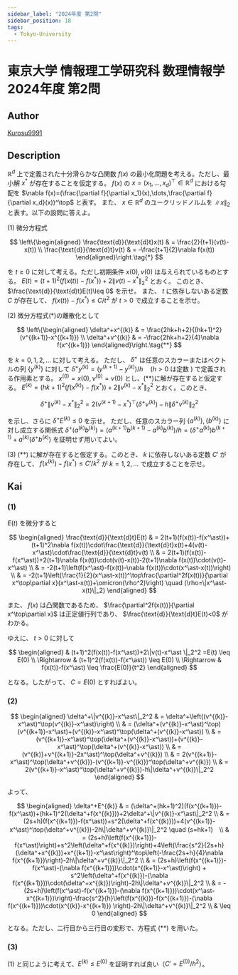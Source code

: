 ```yaml
---
sidebar_label: "2024年度 第2問"
sidebar_position: 18
tags:
  - Tokyo-University
---
```

# 東京大学 情報理工学研究科 数理情報学 2024年度 第2問

## **Author**
[Kurosu9991](https://github.com/Kurosu9991)

## **Description**
$\mathbb{R}^d$ 上で定義された十分滑らかな凸関数 $f(x)$ の最小化問題を考える。ただし、最小解 $x^{\ast}$ が存在することを仮定する。
$f(x)$ の $x=(x_1,\dots,x_d)^\top\in\mathbb{R}^d$ における勾配を $\nabla f(x)=(\frac{\partial f}{\partial x_1}(x),\dots,\frac{\partial f}{\partial x_d}(x))^\top$ と表す。
また、 $x\in\mathbb{R}^d$ のユークリッドノルムを $\|x\|_2$ と表す。以下の設問に答えよ。

(1) 微分方程式

$$
\left\{\begin{aligned}
  \frac{\text{d}}{\text{d}t}x(t) & = \frac{2}{t+1}(v(t)-x(t)) \\
  \frac{\text{d}}{\text{d}t}v(t) & = -\frac{t+1}{2}\nabla f(x(t))
\end{aligned}\right.\tag{*}
$$

を $t\geq 0$ に対して考える。ただし初期条件 $x(0),v(0)$ は与えられているものとする。
$E(t)=(t+1)^2(f(x(t))-f(x^\ast))+2\|v(t)-x^\ast \|_2^2$ とおく。
このとき、 $\frac{\text{d}}{\text{d}t}E(t)\leq 0$ を示せ。
また、 $t$ に依存しないある定数 $C$ が存在して、 $f(x(t))-f(x^\ast)\leq C/t^2$ が $t>0$ で成立することを示せ。

(2) 微分方程式(*)の離散化として

$$
\left\{\begin{aligned}
  \delta^+x^{(k)} & = \frac{2hk+h+2}{(hk+1)^2}(v^{(k+1)}-x^{(k+1)}) \\
  \delta^+v^{(k)} & = -\frac{2hk+h+2}{4}\nabla f(x^{(k+1)})
\end{aligned}\right.\tag{**}
$$

を $k=0,1,2,\dots$ に対して考える。
ただし、 $\delta^+$ は任意のスカラーまたはベクトルの列 $\{y^{(k)}\}$ に対して $\delta^+y^{(k)}=(y^{(k+1)}-y^{(k)})/h \quad (h>0$ は定数 $)$ で定義される作用素とする。
$x^{(0)}=x(0),v^{(0)}=v(0)$ とし、(**)に解が存在すると仮定する。
$E^{(k)}=(hk+1)^2(f(x^{(k)})-f(x^\ast))+2\|v^{(k)}-x^\ast \|_2^2$ とおく。このとき、

$$
\delta^+\|v^{(k)}-x^\ast \|_2^2=2(v^{(k+1)}-x^\ast)^\top(\delta^+v^{(k)})-h\|\delta^+v^{(k)}\|_2^2
$$

を示し、さらに $\delta^+E^{(k)}\leq 0$ を示せ。
ただし、任意のスカラー列 $\{a^{(k)}\},\{b^{(k)}\}$ に対し成立する関係式
$\delta^+(a^{(k)}b^{(k)})=(a^{(k+1)}b^{(k+1)}-a^{(k)}b^{(k)})/h=(\delta^+a^{(k)})b^{(k+1)}+a^{(k)}(\delta^+b^{(k)})$ を証明せず用いてよい。

(3) (**) に解が存在すると仮定する。このとき、 $k$ に依存しないある定数 $C'$ が存在して、 $f(x^{(k)})-f(x^\ast) \leq C'/k^2$ が $k=1,2,\dots$ で成立することを示せ。

## **Kai**
### (1)
$E(t)$ を微分すると

$$
\begin{aligned}
  \frac{\text{d}}{\text{d}t}E(t) 
  & = 2(t+1)(f(x(t))-f(x^\ast))+(t+1)^2\nabla f(x(t))\cdot\frac{\text{d}}{\text{d}t}x(t)+4(v(t)-x^\ast)\cdot\frac{\text{d}}{\text{d}t}v(t) \\
  & = 2(t+1)(f(x(t))-f(x^\ast))+2(t+1)\nabla f(x(t))\cdot(v(t)-x(t))-2(t+1)\nabla f(x(t))\cdot(v(t)-x^\ast) \\
  & = -2(t+1)\left(f(x^\ast)-f(x(t))-\nabla f(x(t))\cdot(x^\ast-x(t))\right) \\
  & = -2(t+1)\left(\frac{1}{2}(x^\ast-x(t))^\top\frac{\partial^2f(x(t))}{\partial x^\top\partial x}(x^\ast-x(t))+\omicron(\rho^2)\right) \quad (\rho=\|x^\ast-x(t)\|_2)
\end{aligned}
$$

また、 $f(x)$ は凸関数であるため、 $\frac{\partial^2f(x(t))}{\partial x^\top\partial x}$ は正定値行列であり、 $\frac{\text{d}}{\text{d}t}E(t)<0$ がわかる。

ゆえに、 $t>0$ に対して

$$
\begin{aligned}
              & (t+1)^2(f(x(t))-f(x^\ast))+2\|v(t)-x^\ast \|_2^2 =E(t) \leq E(0) \\
  \Rightarrow & (t+1)^2(f(x(t))-f(x^\ast)) \leq E(0) \\
  \Rightarrow & f(x(t))-f(x^\ast) \leq \frac{E(0)}{t^2}
\end{aligned}
$$

となる。したがって、 $C=E(0)$ とすればよい。

### (2)

$$
\begin{aligned}
  \delta^+\|v^{(k)}-x^\ast\|_2^2 
  & = \delta^+\left((v^{(k)}-x^\ast)^\top(v^{(k)}-x^\ast)\right) \\
  & = (\delta^+(v^{(k)}-x^\ast)^\top)(v^{(k+1)}-x^\ast)+(v^{(k)}-x^\ast)^\top(\delta^+(v^{(k)}-x^\ast)) \\
  & = (v^{(k+1)}-x^\ast)^\top(\delta^+(v^{(k)}-x^\ast))+(v^{(k)}-x^\ast)^\top(\delta^+(v^{(k)}-x^\ast)) \\
  & = (v^{(k)}+v^{(k+1)}-2x^\ast)^\top(\delta^+v^{(k)}) \\
  & = 2(v^{(k+1)}-x^\ast)^\top(\delta^+v^{(k)})-(v^{(k+1)}-v^{(k)})^\top(\delta^+v^{(k)}) \\
  & = 2(v^{(k+1)}-x^\ast)^\top(\delta^+v^{(k)})-h\|\delta^+v^{(k)}\|_2^2
\end{aligned}
$$

よって、

$$
\begin{aligned}
  \delta^+E^{(k)}
  & = (\delta^+(hk+1)^2)(f(x^{(k+1)})-f(x^\ast))+(hk+1)^2(\delta^+f(x^{(k)}))+2\delta^+\|v^{(k)}-x^\ast\|_2^2 \\
  & = (2s+h)(f(x^{(k+1)})-f(x^\ast))+s^2(\delta^+f(x^{(k)}))+4(v^{(k+1)}-x^\ast)^\top(\delta^+v^{(k)})-2h\|\delta^+v^{(k)}\|_2^2 \quad (s=hk+1)　\\
  & = (2s+h)\left(f(x^{(k+1)})-f(x^\ast)\right)+s^2\left(\delta^+f(x^{(k)})\right)+4\left(\frac{s^2}{2s+h}(\delta^+x^{(k)})+x^{(k+1)}-x^\ast\right)^\top\left(-\frac{2s+h}{4}\nabla f(x^{(k+1)})\right)-2h\|\delta^+v^{(k)}\|_2^2 \\
  & = (2s+h)\left(f(x^{(k+1)})-f(x^\ast)-(\nabla f(x^{(k+1)}))\cdot(x^{(k+1)}-x^\ast)\right) + s^2\left(\delta^+f(x^{(k)})-(\nabla f(x^{(k+1)}))\cdot(\delta^+x^{(k)})\right)-2h\|\delta^+v^{(k)}\|_2^2 \\
  & = -(2s+h)\left(f(x^\ast)-f(x^{(k+1)})-(\nabla f(x^{(k+1)}))\cdot(x^\ast-x^{(k+1)})\right)-\frac{s^2}{h}\left(f(x^{(k)})-f(x^{(k+1)})-(\nabla f(x^{(k+1)}))\cdot(x^{(k)}-x^{(k+1)}) \right)-2h\|\delta^+v^{(k)}\|_2^2 \\
  & \leq 0
\end{aligned}
$$

となる。ただし、二行目から三行目の変形で、方程式 (**) を用いた。

### (3)
(1) と同じように考えて、$E^{(k)} \leq E^{(0)}$ を証明すれば良い（$C'=E^{(0)}/h^2$）。
